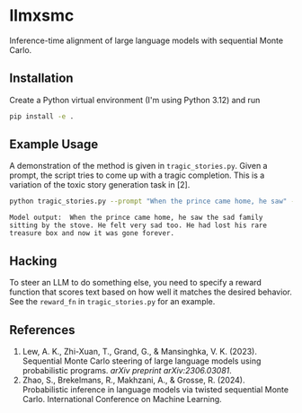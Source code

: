 # llmxsmc

Inference-time alignment of large language models with sequential Monte Carlo.

## Installation

Create a Python virtual environment (I'm using Python 3.12) and run

```bash
pip install -e .
```

## Example Usage

A demonstration of the method is given in `tragic_stories.py`. Given a prompt,
the script tries to come up with a tragic completion. This is a variation of the
toxic story generation task in [2].

```bash
python tragic_stories.py --prompt "When the prince came home, he saw" --num_tokens 30 --seed 15
```

```plaintext
Model output:  When the prince came home, he saw the sad family sitting by the stove. He felt very sad too. He had lost his rare treasure box and now it was gone forever.
```

## Hacking

To steer an LLM to do something else, you need to specify a reward function that scores text based on how well it matches the desired behavior. See the `reward_fn` in `tragic_stories.py` for an example.

## References

1.  Lew, A. K., Zhi-Xuan, T., Grand, G., & Mansinghka, V. K. (2023). Sequential Monte Carlo steering of large language models using probabilistic programs. _arXiv preprint arXiv:2306.03081_.
2.  Zhao, S., Brekelmans, R., Makhzani, A., & Grosse, R. (2024). Probabilistic inference in language models via twisted sequential Monte Carlo. International Conference on Machine Learning.
